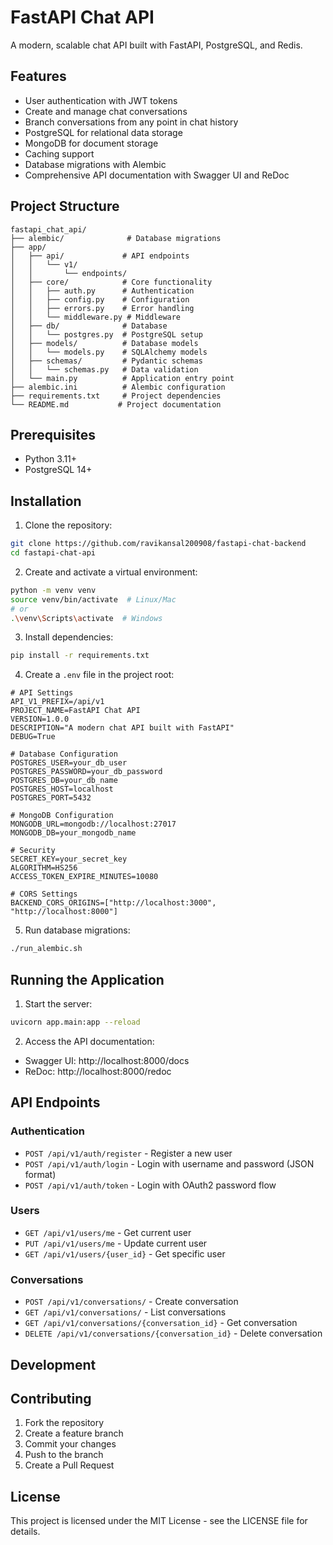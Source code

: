 # FastAPI Chat API

A modern, scalable chat API built with FastAPI, PostgreSQL, and Redis.

## Features

- User authentication with JWT tokens
- Create and manage chat conversations
- Branch conversations from any point in chat history
- PostgreSQL for relational data storage
- MongoDB for document storage
- Caching support
- Database migrations with Alembic
- Comprehensive API documentation with Swagger UI and ReDoc

## Project Structure

```
fastapi_chat_api/
├── alembic/              # Database migrations
├── app/
│   ├── api/             # API endpoints
│   │   └── v1/
│   │       └── endpoints/
│   ├── core/            # Core functionality
│   │   ├── auth.py      # Authentication
│   │   ├── config.py    # Configuration
│   │   ├── errors.py    # Error handling
│   │   └── middleware.py # Middleware
│   ├── db/              # Database
│   │   └── postgres.py  # PostgreSQL setup
│   ├── models/          # Database models
│   │   └── models.py    # SQLAlchemy models
│   ├── schemas/         # Pydantic schemas
│   │   └── schemas.py   # Data validation
│   └── main.py          # Application entry point
├── alembic.ini          # Alembic configuration
├── requirements.txt     # Project dependencies
└── README.md           # Project documentation
```

## Prerequisites

- Python 3.11+
- PostgreSQL 14+

## Installation

1. Clone the repository:
```bash
git clone https://github.com/ravikansal200908/fastapi-chat-backend
cd fastapi-chat-api
```

2. Create and activate a virtual environment:
```bash
python -m venv venv
source venv/bin/activate  # Linux/Mac
# or
.\venv\Scripts\activate  # Windows
```

3. Install dependencies:
```bash
pip install -r requirements.txt
```

4. Create a `.env` file in the project root:
```env
# API Settings
API_V1_PREFIX=/api/v1
PROJECT_NAME=FastAPI Chat API
VERSION=1.0.0
DESCRIPTION="A modern chat API built with FastAPI"
DEBUG=True

# Database Configuration
POSTGRES_USER=your_db_user
POSTGRES_PASSWORD=your_db_password
POSTGRES_DB=your_db_name
POSTGRES_HOST=localhost
POSTGRES_PORT=5432

# MongoDB Configuration
MONGODB_URL=mongodb://localhost:27017
MONGODB_DB=your_mongodb_name

# Security
SECRET_KEY=your_secret_key
ALGORITHM=HS256
ACCESS_TOKEN_EXPIRE_MINUTES=10080

# CORS Settings
BACKEND_CORS_ORIGINS=["http://localhost:3000", "http://localhost:8000"]
```

5. Run database migrations:
```bash
./run_alembic.sh
```

## Running the Application

1. Start the server:
```bash
uvicorn app.main:app --reload
```

2. Access the API documentation:
- Swagger UI: http://localhost:8000/docs
- ReDoc: http://localhost:8000/redoc

## API Endpoints

### Authentication
- `POST /api/v1/auth/register` - Register a new user
- `POST /api/v1/auth/login` - Login with username and password (JSON format)
- `POST /api/v1/auth/token` - Login with OAuth2 password flow

### Users
- `GET /api/v1/users/me` - Get current user
- `PUT /api/v1/users/me` - Update current user
- `GET /api/v1/users/{user_id}` - Get specific user

### Conversations
- `POST /api/v1/conversations/` - Create conversation
- `GET /api/v1/conversations/` - List conversations
- `GET /api/v1/conversations/{conversation_id}` - Get conversation
- `DELETE /api/v1/conversations/{conversation_id}` - Delete conversation

## Development

## Contributing

1. Fork the repository
2. Create a feature branch
3. Commit your changes
4. Push to the branch
5. Create a Pull Request

## License

This project is licensed under the MIT License - see the LICENSE file for details. 